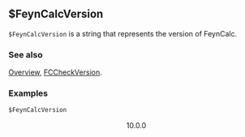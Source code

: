 ## $FeynCalcVersion

`$FeynCalcVersion` is a string that represents the version of FeynCalc.

### See also

[Overview](Extra/FeynCalc.md), [FCCheckVersion](FCCheckVersion.md).

### Examples

```mathematica
$FeynCalcVersion
```

$$\text{10.0.0}$$